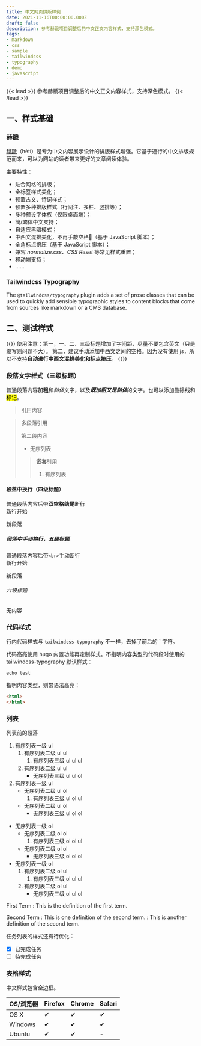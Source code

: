 ```yaml
---
title: 中文网页排版样例
date: 2021-11-16T00:00:00.000Z
draft: false
description: 参考赫蹏项目调整后的中文正文内容样式，支持深色模式。
tags: 
- markdown
- css
- sample
- tailwindcss
- typography
- demo
- javascript
---
```


{{< lead >}}
参考赫蹏项目调整后的中文正文内容样式，支持深色模式。
{{< /lead >}}

## 一、样式基础

### 赫蹏

[赫蹏](https://github.com/sivan/heti)（hètí）是专为中文内容展示设计的排版样式增强。它基于通行的中文排版规范而来，可以为网站的读者带来更好的文章阅读体验。

主要特性：
- 贴合网格的排版；
- 全标签样式美化；
- 预置古文、诗词样式；
- 预置多种排版样式（行间注、多栏、竖排等）；
- 多种预设字体族（仅限桌面端）；
- 简/繁体中文支持；
- 自适应黑暗模式；
- 中西文混排美化，不再手敲空格👏（基于 JavaScript 脚本）；
- 全角标点挤压（基于 JavaScript 脚本）；
- 兼容 *normalize.css*、*CSS Reset* 等常见样式重置；
- 移动端支持；
- ……

### Tailwindcss Typography

The `@tailwindcss/typography` plugin adds a set of prose classes that can be used to quickly add sensible typographic styles to content blocks that come from sources like markdown or a CMS database.

## 二、测试样式

{{<alert>}}
使用注意：第一，一、二、三级标题增加了字间距，尽量不要包含英文（只是缩写则问题不大）。
第二，建议手动添加中西文之间的空格。因为没有使用 js，所以不支持**自动进行中西文混排美化和标点挤压**。
{{</alert>}}

### 段落文字样式（三级标题）
普通段落内容**加粗**和*斜体*文字，以及***既加粗又是斜体***的文字。也可以添加~~删除线~~和<mark>标记</mark>。

> 引用内容

> 多段落引用
>
> 第二段内容
> - 无序列表
>> **嵌套**引用
>> 1. 有序列表

#### 段落中换行（四级标题）
普通段落内容后带**双空格结尾**断行  
新行开始

新段落
##### 段落中手动换行，五级标题
普通段落内容后带`<br>`手动断行<br>
新行开始

新段落

###### 六级标题
无内容

### 代码样式
行内代码样式与 `tailwindcss-typography` 不一样，去掉了前后的 ` 字符。

代码高亮使用 hugo 内置功能再定制样式。不指明内容类型的代码段时使用的 tailwindcss-typography 默认样式：
```
echo test
```

指明内容类型，则带语法高亮：

```html
<html>
</html>
```

### 列表

列表前的段落
1. 有序列表一级 ul
    1. 有序列表二级 ul ul
        1. 有序列表三级 ul ul ul
    1. 有序列表二级 ul ul
        - 无序列表三级 ul ul ol
2. 有序列表一级 ul
    - 无序列表二级 ul ol
        1. 有序列表三级 ul ol ul
    - 无序列表二级 ul ol
        - 无序列表三级 ul ol ol

- 无序列表一级 ol
    - 无序列表二级 ol ol
        1. 有序列表三级 ol ol ul
    - 无序列表二级 ol ol
        - 无序列表三级 ol ol ol
- 无序列表一级 ol
    1. 有序列表二级 ol ul
        1. 有序列表三级 ol ul ul
    1. 有序列表二级 ol ul
        - 无序列表三级 ol ul ol

First Term
: This is the definition of the first term.

Second Term
: This is one definition of the second term.
: This is another definition of the second term.

任务列表的样式还有待优化：
- [x] 已完成任务
- [ ] 待完成任务

### 表格样式
中文样式包含全边框。

| OS/浏览器 | Firefox | Chrome | Safari |
| --- | --- | --- | --- |
| OS X | ✔ | ✔ | ✔ |
| Windows | ✔ | ✔ | ✔ |
| Ubuntu | ✔ | ✔ | - |
